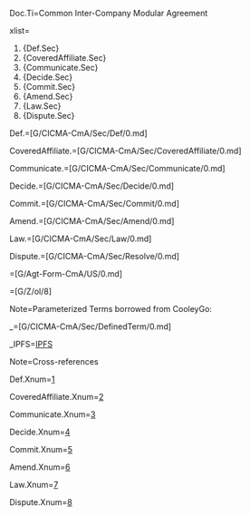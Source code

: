 Doc.Ti=Common Inter-Company Modular Agreement

xlist=<ol><li>{Def.Sec}<li>{CoveredAffiliate.Sec}<li>{Communicate.Sec}<li>{Decide.Sec}<li>{Commit.Sec}<li>{Amend.Sec}<li>{Law.Sec}<li>{Dispute.Sec}</ol>

Def.=[G/CICMA-CmA/Sec/Def/0.md]

CoveredAffiliate.=[G/CICMA-CmA/Sec/CoveredAffiliate/0.md]

Communicate.=[G/CICMA-CmA/Sec/Communicate/0.md]

Decide.=[G/CICMA-CmA/Sec/Decide/0.md]

Commit.=[G/CICMA-CmA/Sec/Commit/0.md]

Amend.=[G/CICMA-CmA/Sec/Amend/0.md]

Law.=[G/CICMA-CmA/Sec/Law/0.md]

Dispute.=[G/CICMA-CmA/Sec/Resolve/0.md]

=[G/Agt-Form-CmA/US/0.md]

=[G/Z/ol/8]

Note=Parameterized Terms borrowed from CooleyGo:

_=[G/CICMA-CmA/Sec/DefinedTerm/0.md]

_IPFS=<a href="#Def.IPFS.Sec" class="definedterm">IPFS</a>


Note=Cross-references

Def.Xnum=<a href="#Def.Sec" class="xref">1</a>

CoveredAffiliate.Xnum=<a href="#CoveredAffiliate.Sec" class="xref">2</a>

Communicate.Xnum=<a href="#Communicate.Sec" class="xref">3</a>

Decide.Xnum=<a href="#Decide.Sec" class="xref">4</a>

Commit.Xnum=<a href="#Commit.Sec" class="xref">5</a>

Amend.Xnum=<a href="#Amend.Sec" class="xref">6</a>

Law.Xnum=<a href="#Law.Sec" class="xref">7</a>

Dispute.Xnum=<a href="#Dispute.Sec" class="xref">8</a>